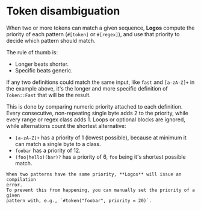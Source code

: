 # Token disambiguation

When two or more tokens can match a given sequence, **Logos** compute the
priority of each pattern (`#[token]` or `#[regex]`), and use that priority
to decide which pattern should match.

The rule of thumb is:

+ Longer beats shorter.
+ Specific beats generic.

If any two definitions could match the same input, like `fast` and `[a-zA-Z]+`
in the example above, it's the longer and more specific definition of `Token::Fast`
that will be the result.

This is done by comparing numeric priority attached to each definition. Every
consecutive, non-repeating single byte adds 2 to the priority, while every range
or regex class adds 1.
Loops or optional blocks are ignored, while alternations count the shortest alternative:

+ `[a-zA-Z]+` has a priority of 1 (lowest possible), because at minimum it can
  match a single byte to a class.
+ `foobar` has a priority of 12.
+ `(foo|hello)(bar)?` has a priority of 6, `foo` being it's shortest possible match.

```admonish info
When two patterns have the same priority, **Logos** will issue an compilation
error.
To prevent this from happening, you can manually set the priority of a given
pattern with, e.g., `#token("foobar", priority = 20)`.
```
